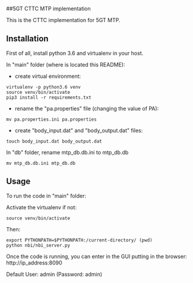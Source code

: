 ##5GT CTTC MTP implementation

This is the CTTC implementation for 5GT MTP.

## Installation

First of all, install python 3.6 and virtualenv in your host.

In "main" folder (where is located this README):

* create virtual environment:
```
virtualenv -p python3.6 venv
source venv/bin/activate
pip3 install -r requirements.txt 
```
* rename the "pa.properties" file (changing the value of PA):
```
mv pa.properties.ini pa.properties 
``` 
* create "body_input.dat" and "body_output.dat" files:
```
touch body_input.dat body_output.dat
```

In "db" folder, rename mtp_db.db.ini to mtp_db.db
```
mv mtp_db.db.ini mtp_db.db 
```

## Usage
To run the code in "main" folder:

Activate the virtualenv if not:

```
source venv/bin/activate 
```
Then:
```
export PYTHONPATH=$PYTHONPATH:/current-directory/ (pwd)
python nbi/nbi_server.py
```
Once the code is running, you can enter in the GUI putting in the browser:
http://ip_address:8090

Default User: admin (Password: admin) 